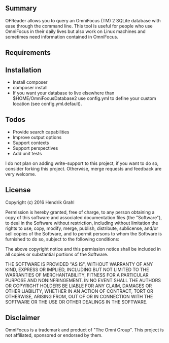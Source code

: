 ## Summary  

OFReader allows you to query an OmniFocus (TM) 2 SQLite database with ease through the command line. This tool is useful for people who use OmniFocus in their daily lives but also work on Linux machines and sometimes need information contained in OmniFocus.

## Requirements

## Installation

- Install composer
- composer install
- If you want your database to live elsewhere than $HOME/OmniFocusDatabase2 use config.yml to define your custom location (see config.yml.default).

## Todos

- Provide search capabilities
- Improve output options
- Support contexts 
- Support perspectives
- Add unit tests

I do not plan on adding write-support to this project, if you want to do so, consider forking this project. Otherwise, merge requests and feedback are very welcome.

## License 

Copyright (c) 2016 Hendrik Grahl

Permission is hereby granted, free of charge, to any person obtaining a copy of this software and associated documentation files (the "Software"), to deal in the Software without restriction, including without limitation the rights to use, copy, modify, merge, publish, distribute, sublicense, and/or sell copies of the Software, and to permit persons to whom the Software is furnished to do so, subject to the following conditions:

The above copyright notice and this permission notice shall be included in all copies or substantial portions of the Software.

THE SOFTWARE IS PROVIDED "AS IS", WITHOUT WARRANTY OF ANY KIND, EXPRESS OR IMPLIED, INCLUDING BUT NOT LIMITED TO THE WARRANTIES OF MERCHANTABILITY, FITNESS FOR A PARTICULAR PURPOSE AND NONINFRINGEMENT. IN NO EVENT SHALL THE AUTHORS OR COPYRIGHT HOLDERS BE LIABLE FOR ANY CLAIM, DAMAGES OR OTHER LIABILITY, WHETHER IN AN ACTION OF CONTRACT, TORT OR OTHERWISE, ARISING FROM, OUT OF OR IN CONNECTION WITH THE SOFTWARE OR THE USE OR OTHER DEALINGS IN THE SOFTWARE.

## Disclaimer

OmniFocus is a trademark and product of "The Omni Group". This project is not affiliated, sponsored or endorsed by them.